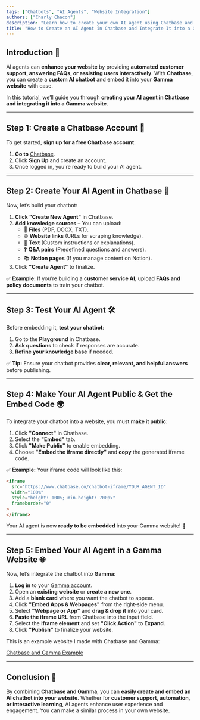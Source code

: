 ```yaml
---
tags: ["Chatbots", "AI Agents", "Website Integration"]
authors: ["Charly Chacon"]
description: "Learn how to create your own AI agent using Chatbase and integrate it into your Gamma website with this step-by-step tutorial."
title: "How to Create an AI Agent in Chatbase and Integrate It into a Gamma Website"
---
```


## Introduction 🤖

AI agents can **enhance your website** by providing **automated customer support, answering FAQs, or assisting users interactively**. With **Chatbase**, you can create a **custom AI chatbot** and embed it into your **Gamma website** with ease.

In this tutorial, we’ll guide you through **creating your AI agent in Chatbase and integrating it into a Gamma website**.

---

## Step 1: Create a Chatbase Account 🔧

To get started, **sign up for a free Chatbase account**:

1. **Go to** [Chatbase](https://www.chatbase.co/).
2. Click **Sign Up** and create an account.
3. Once logged in, you’re ready to build your AI agent.

---

## Step 2: Create Your AI Agent in Chatbase 🤖

Now, let’s build your chatbot:

1. **Click "Create New Agent"** in Chatbase.
2. **Add knowledge sources** – You can upload:
   - 📄 **Files** (PDF, DOCX, TXT).
   - 🌐 **Website links** (URLs for scraping knowledge).
   - 📝 **Text** (Custom instructions or explanations).
   - ❓ **Q&A pairs** (Predefined questions and answers).
   - 📚 **Notion pages** (If you manage content on Notion).
3. Click **"Create Agent"** to finalize.

✅ **Example:** If you’re building a **customer service AI**, upload **FAQs and policy documents** to train your chatbot.

---

## Step 3: Test Your AI Agent 🛠️

Before embedding it, **test your chatbot**:

1. Go to the **Playground** in Chatbase.
2. **Ask questions** to check if responses are accurate.
3. **Refine your knowledge base** if needed.

✅ **Tip:** Ensure your chatbot provides **clear, relevant, and helpful answers** before publishing.

---

## Step 4: Make Your AI Agent Public & Get the Embed Code 🌍

To integrate your chatbot into a website, you must **make it public**:

1. Click **"Connect"** in Chatbase.
2. Select the **"Embed"** tab.
3. Click **"Make Public"** to enable embedding.
4. Choose **"Embed the iframe directly"** and **copy** the generated iframe code.

✅ **Example:** Your iframe code will look like this:

```html
<iframe
  src="https://www.chatbase.co/chatbot-iframe/YOUR_AGENT_ID"
  width="100%"
  style="height: 100%; min-height: 700px"
  frameborder="0"
>
</iframe>
```

Your AI agent is now **ready to be embedded** into your Gamma website! 🚀

---

## Step 5: Embed Your AI Agent in a Gamma Website 🌐

Now, let’s integrate the chatbot into **Gamma**:

1. **Log in** to your [Gamma account](https://gamma.app/).
2. Open an **existing website** or **create a new one**.
3. Add a **blank card** where you want the chatbot to appear.
4. Click **"Embed Apps & Webpages"** from the right-side menu.
5. Select **"Webpage or App"** and **drag & drop it** into your card.
6. **Paste the iframe URL** from Chatbase into the input field.
7. Select the **iframe element** and set **"Click Action"** to **Expand**.
8. Click **"Publish"** to finalize your website.

This is an example website I made with Chatbase and Gamma:

[Chatbase and Gamma Example](https://charly-chacon-portfolio-ghtdys0.gamma.site/)

---

## Conclusion 🎯

By combining **Chatbase and Gamma**, you can **easily create and embed an AI chatbot into your website**. Whether for **customer support, automation, or interactive learning**, AI agents enhance user experience and engagement. You can make a similar process in your own website.
